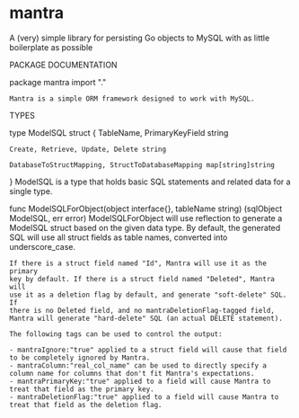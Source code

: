 mantra
======

A (very) simple library for persisting Go objects to MySQL with as little boilerplate as possible


PACKAGE DOCUMENTATION

package mantra
    import "."

    Mantra is a simple ORM framework designed to work with MySQL.


TYPES

type ModelSQL struct {
    TableName, PrimaryKeyField string

    Create, Retrieve, Update, Delete string

    DatabaseToStructMapping, StructToDatabaseMapping map[string]string
}
    ModelSQL is a type that holds basic SQL statements and related data for
    a single type.


func ModelSQLForObject(object interface{}, tableName string) (sqlObject ModelSQL, err error)
    ModelSQLForObject will use reflection to generate a ModelSQL struct
    based on the given data type. By default, the generated SQL will use all
    struct fields as table names, converted into underscore_case.

    If there is a struct field named "Id", Mantra will use it as the primary
    key by default. If there is a struct field named "Deleted", Mantra will
    use it as a deletion flag by default, and generate "soft-delete" SQL. If
    there is no Deleted field, and no mantraDeletionFlag-tagged field,
    Mantra will generate "hard-delete" SQL (an actual DELETE statement).

    The following tags can be used to control the output:

	- mantraIgnore:"true" applied to a struct field will cause that field to be completely ignored by Mantra.
	- mantraColumn:"real_col_name" can be used to directly specify a column name for columns that don't fit Mantra's expectations.
	- mantraPrimaryKey:"true" applied to a field will cause Mantra to treat that field as the primary key.
	- mantraDeletionFlag:"true" applied to a field will cause Mantra to treat that field as the deletion flag.
